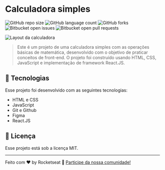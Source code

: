 # Calculadora simples

![GitHub repo size](https://img.shields.io/github/repo-size/iuricode/README-template?style=for-the-badge)
![GitHub language count](https://img.shields.io/github/languages/count/iuricode/README-template?style=for-the-badge)
![GitHub forks](https://img.shields.io/github/forks/iuricode/README-template?style=for-the-badge)
![Bitbucket open issues](https://img.shields.io/bitbucket/issues/iuricode/README-template?style=for-the-badge)
![Bitbucket open pull requests](https://img.shields.io/bitbucket/pr-raw/iuricode/README-template?style=for-the-badge)

<img src="Projeto.png" alt="Layout da calculadora">

> Este é um projeto de uma calculadora simples com as operações básicas de matemática, desenvolvido com o objetivo de praticar conceitos de front-end. O projeto foi construído usando HTML, CSS, JavaScript e implementação de framework React.JS.

## 🚀 Tecnologias

Esse projeto foi desenvolvido com as seguintes tecnologias:

- HTML e CSS
- JavaScript
- Git e Github
- Figma
- React.JS 

## :memo: Licença

Esse projeto está sob a licença MIT.

---

Feito com ♥ by Rocketseat :wave: [Participe da nossa comunidade!](https://discord.gg/rocketseat)